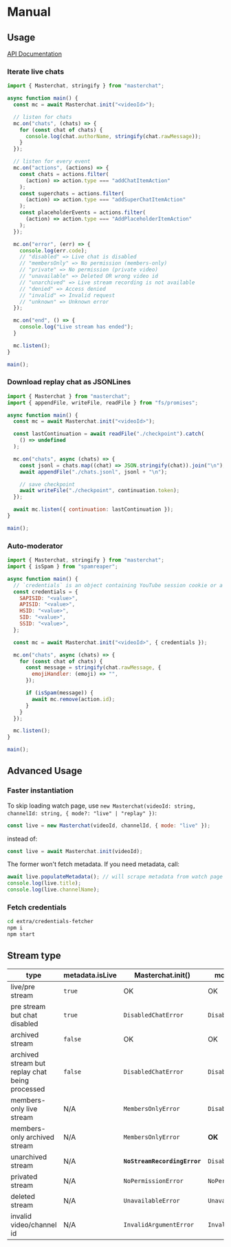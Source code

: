 # Manual

## Usage

[API Documentation](https://holodata.github.io/masterchat)

### Iterate live chats

```js
import { Masterchat, stringify } from "masterchat";

async function main() {
  const mc = await Masterchat.init("<videoId>");

  // listen for chats
  mc.on("chats", (chats) => {
    for (const chat of chats) {
      console.log(chat.authorName, stringify(chat.rawMessage));
    }
  });

  // listen for every event
  mc.on("actions", (actions) => {
    const chats = actions.filter(
      (action) => action.type === "addChatItemAction"
    );
    const superchats = actions.filter(
      (action) => action.type === "addSuperChatItemAction"
    );
    const placeholderEvents = actions.filter(
      (action) => action.type === "AddPlaceholderItemAction"
    );
  });

  mc.on("error", (err) => {
    console.log(err.code);
    // "disabled" => Live chat is disabled
    // "membersOnly" => No permission (members-only)
    // "private" => No permission (private video)
    // "unavailable" => Deleted OR wrong video id
    // "unarchived" => Live stream recording is not available
    // "denied" => Access denied
    // "invalid" => Invalid request
    // "unknown" => Unknown error
  });

  mc.on("end", () => {
    console.log("Live stream has ended");
  }

  mc.listen();
}

main();
```

### Download replay chat as JSONLines

```js
import { Masterchat } from "masterchat";
import { appendFile, writeFile, readFile } from "fs/promises";

async function main() {
  const mc = await Masterchat.init("<videoId>");

  const lastContinuation = await readFile("./checkpoint").catch(
    () => undefined
  );

  mc.on("chats", async (chats) => {
    const jsonl = chats.map((chat) => JSON.stringify(chat)).join("\n");
    await appendFile("./chats.jsonl", jsonl + "\n");

    // save checkpoint
    await writeFile("./checkpoint", continuation.token);
  });

  await mc.listen({ continuation: lastContinuation });
}

main();
```

### Auto-moderator

```js
import { Masterchat, stringify } from "masterchat";
import { isSpam } from "spamreaper";

async function main() {
  // `credentials` is an object containing YouTube session cookie or a base64-encoded JSON string of them
  const credentials = {
    SAPISID: "<value>",
    APISID: "<value>",
    HSID: "<value>",
    SID: "<value>",
    SSID: "<value>",
  };

  const mc = await Masterchat.init("<videoId>", { credentials });

  mc.on("chats", async (chats) => {
    for (const chat of chats) {
      const message = stringify(chat.rawMessage, {
        emojiHandler: (emoji) => "",
      });

      if (isSpam(message)) {
        await mc.remove(action.id);
      }
    }
  });

  mc.listen();
}

main();
```

## Advanced Usage

### Faster instantiation

To skip loading watch page, use `new Masterchat(videoId: string, channelId: string, { mode?: "live" | "replay" })`:

```js
const live = new Masterchat(videoId, channelId, { mode: "live" });
```

instead of:

```js
const live = await Masterchat.init(videoId);
```

The former won't fetch metadata. If you need metadata, call:

```js
await live.populateMetadata(); // will scrape metadata from watch page
console.log(live.title);
console.log(live.channelName);
```

### Fetch credentials

```bash
cd extra/credentials-fetcher
npm i
npm start
```

## Stream type

| type                                            | metadata.isLive | Masterchat.init()            | mode: undefined        | mode: "live"           | mode: "replay"         |
| ----------------------------------------------- | --------------- | ---------------------------- | ---------------------- | ---------------------- | ---------------------- |
| live/pre stream                                 | `true`          | OK                           | OK                     | OK                     | `DisabledChatError`    |
| pre stream but chat disabled                    | `true`          | `DisabledChatError`          | `DisabledChatError`    | `DisabledChatError`    | `DisabledChatError`    |
| archived stream                                 | `false`         | OK                           | OK                     | `DisabledChatError`    | OK                     |
| archived stream but replay chat being processed | `false`         | `DisabledChatError`          | `DisabledChatError`    | `DisabledChatError`    | `DisabledChatError`    |
| members-only live stream                        | N/A             | `MembersOnlyError`           | `DisabledChatError`    | `MembersOnlyError`     | `DisabledChatError`    |
| members-only archived stream                    | N/A             | `MembersOnlyError`           | **OK**                 | `DisabledChatError`    | **OK**                 |
| unarchived stream                               | N/A             | **`NoStreamRecordingError`** | `DisabledChatError`    | `DisabledChatError`    | `DisabledChatError`    |
| privated stream                                 | N/A             | `NoPermissionError`          | `NoPermissionError`    | `NoPermissionError`    | `NoPermissionError`    |
| deleted stream                                  | N/A             | `UnavailableError`           | `UnavailableError`     | `UnavailableError`     | `UnavailableError`     |
| invalid video/channel id                        | N/A             | `InvalidArgumentError`       | `InvalidArgumentError` | `InvalidArgumentError` | `InvalidArgumentError` |

